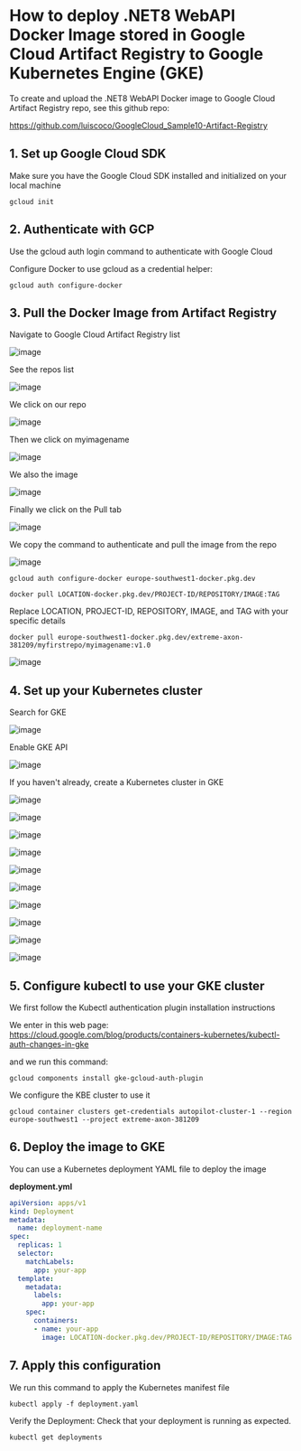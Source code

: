 # How to deploy .NET8 WebAPI Docker Image stored in Google Cloud Artifact Registry to Google Kubernetes Engine (GKE)

To create and upload the .NET8 WebAPI Docker image to Google Cloud Artifact Registry repo, see this github repo: 

https://github.com/luiscoco/GoogleCloud_Sample10-Artifact-Registry


## 1. Set up Google Cloud SDK

Make sure you have the Google Cloud SDK installed and initialized on your local machine

```
gcloud init
```

## 2. Authenticate with GCP

Use the gcloud auth login command to authenticate with Google Cloud

Configure Docker to use gcloud as a credential helper:

```
gcloud auth configure-docker
```

## 3. Pull the Docker Image from Artifact Registry

Navigate to Google Cloud Artifact Registry list

![image](https://github.com/luiscoco/GoogleCloud_Sample11-Deploying-to-Google-Kubernetes-Engine-GKE/assets/32194879/77e2dd25-943c-4fc0-997e-5ebe5729db64)

See the repos list

![image](https://github.com/luiscoco/GoogleCloud_Sample11-Deploying-to-Google-Kubernetes-Engine-GKE/assets/32194879/2a43e7bf-a03c-49ec-93f7-2f7d8fa94ae3)

We click on our repo

![image](https://github.com/luiscoco/GoogleCloud_Sample11-Deploying-to-Google-Kubernetes-Engine-GKE/assets/32194879/a6f96874-7270-4bd3-8106-b7becc8bd881)

Then we click on myimagename

![image](https://github.com/luiscoco/GoogleCloud_Sample11-Deploying-to-Google-Kubernetes-Engine-GKE/assets/32194879/9921f2fd-85e5-47c1-8dc3-d68a1f8e3790)

We also the image

![image](https://github.com/luiscoco/GoogleCloud_Sample11-Deploying-to-Google-Kubernetes-Engine-GKE/assets/32194879/db5345e6-1193-4c87-803e-b7020c7b8d0f)

Finally we click on the Pull tab

![image](https://github.com/luiscoco/GoogleCloud_Sample11-Deploying-to-Google-Kubernetes-Engine-GKE/assets/32194879/44262e61-e43f-4ee6-8299-fa46ef8d7260)

We copy the command to authenticate and pull the image from the repo

![image](https://github.com/luiscoco/GoogleCloud_Sample11-Deploying-to-Google-Kubernetes-Engine-GKE/assets/32194879/cf3d138e-500f-4e40-9866-31968b9ed790)

```
gcloud auth configure-docker europe-southwest1-docker.pkg.dev
```

```
docker pull LOCATION-docker.pkg.dev/PROJECT-ID/REPOSITORY/IMAGE:TAG
```

Replace LOCATION, PROJECT-ID, REPOSITORY, IMAGE, and TAG with your specific details

```
docker pull europe-southwest1-docker.pkg.dev/extreme-axon-381209/myfirstrepo/myimagename:v1.0
```

![image](https://github.com/luiscoco/GoogleCloud_Sample11-Deploying-to-Google-Kubernetes-Engine-GKE/assets/32194879/7e7158ca-d565-4f54-937b-4a4624a6758c)

## 4. Set up your Kubernetes cluster 

Search for GKE

![image](https://github.com/luiscoco/GoogleCloud_Sample11-Deploying-to-Google-Kubernetes-Engine-GKE/assets/32194879/6bd04ccf-8ba2-4965-a916-b1f205381c24)

Enable GKE API

![image](https://github.com/luiscoco/GoogleCloud_Sample11-Deploying-to-Google-Kubernetes-Engine-GKE/assets/32194879/d10d453b-85bd-49d1-87b3-c0d7b27500cb)

If you haven't already, create a Kubernetes cluster in GKE

![image](https://github.com/luiscoco/GoogleCloud_Sample11-Deploying-to-Google-Kubernetes-Engine-GKE/assets/32194879/29b78cea-e7ae-4e96-976c-50b86a296cf3)

![image](https://github.com/luiscoco/GoogleCloud_Sample11-Deploying-to-Google-Kubernetes-Engine-GKE/assets/32194879/ebd2acf4-7a4a-47d6-add9-233057094284)

![image](https://github.com/luiscoco/GoogleCloud_Sample11-Deploying-to-Google-Kubernetes-Engine-GKE/assets/32194879/3f186a4a-2ca6-418b-95dd-52934ca9b97b)

![image](https://github.com/luiscoco/GoogleCloud_Sample11-Deploying-to-Google-Kubernetes-Engine-GKE/assets/32194879/082f6af2-5195-40f6-ab47-c759574208fd)

![image](https://github.com/luiscoco/GoogleCloud_Sample11-Deploying-to-Google-Kubernetes-Engine-GKE/assets/32194879/3a39cd70-8359-49ac-9ddf-313391efa9fb)

![image](https://github.com/luiscoco/GoogleCloud_Sample11-Deploying-to-Google-Kubernetes-Engine-GKE/assets/32194879/c14d39e1-b9fd-4629-b615-8e84095b72ba)

![image](https://github.com/luiscoco/GoogleCloud_Sample11-Deploying-to-Google-Kubernetes-Engine-GKE/assets/32194879/808a0827-e2d2-421c-a71b-f868b0226168)

![image](https://github.com/luiscoco/GoogleCloud_Sample11-Deploying-to-Google-Kubernetes-Engine-GKE/assets/32194879/b9d38bea-9672-4554-8837-f243ef974a19)

![image](https://github.com/luiscoco/GoogleCloud_Sample11-Deploying-to-Google-Kubernetes-Engine-GKE/assets/32194879/dcade725-9fac-4999-8cb9-4db6ddf1f492)

![image](https://github.com/luiscoco/GoogleCloud_Sample11-Deploying-to-Google-Kubernetes-Engine-GKE/assets/32194879/210ea496-92fe-452c-95be-86fcea02750c)

## 5. Configure kubectl to use your GKE cluster

We first follow the Kubectl authentication plugin installation instructions

We enter in this web page: https://cloud.google.com/blog/products/containers-kubernetes/kubectl-auth-changes-in-gke

and we run this command:

```
gcloud components install gke-gcloud-auth-plugin
```

We configure the KBE cluster to use it

```
gcloud container clusters get-credentials autopilot-cluster-1 --region europe-southwest1 --project extreme-axon-381209
```

## 6. Deploy the image to GKE

You can use a Kubernetes deployment YAML file to deploy the image

**deployment.yml**

```yaml
apiVersion: apps/v1
kind: Deployment
metadata:
  name: deployment-name
spec:
  replicas: 1
  selector:
    matchLabels:
      app: your-app
  template:
    metadata:
      labels:
        app: your-app
    spec:
      containers:
      - name: your-app
        image: LOCATION-docker.pkg.dev/PROJECT-ID/REPOSITORY/IMAGE:TAG
```

## 7. Apply this configuration 

We run this command to apply the Kubernetes manifest file 

```
kubectl apply -f deployment.yaml
```

Verify the Deployment: Check that your deployment is running as expected.

```
kubectl get deployments
```









